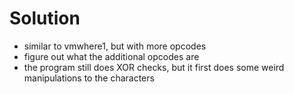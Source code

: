 # Solution

- similar to vmwhere1, but with more opcodes
- figure out what the additional opcodes are 
- the program still does XOR checks, but it first does some weird manipulations to the characters
